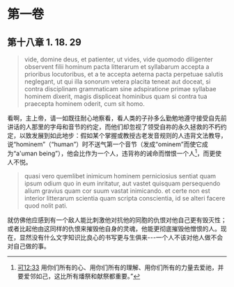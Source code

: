 # 第一卷
## 第十八章 1. 18. 29

> vide, domine deus, et patienter, ut vides, vide quomodo diligenter observent filii hominum pacta litterarum et syllabarum accepta a prioribus locutoribus, et a te accepta aeterna pacta perpetuae salutis neglegant, ut qui illa sonorum vetera placita teneat aut doceat, si contra disciplinam grammaticam sine adspiratione primae syllabae hominem dixerit, magis displiceat hominibus quam si contra tua praecepta hominem oderit, cum sit homo.

看啊，主上帝，请一如既往耐心地察看，看人类的子孙多么勤勉地遵守接受自先前讲话的人那里的字母和音节的约定，而他们却忽视了领受自祢的永久拯救的不朽约定，以致发展到如此地步：假如某个掌握或教授古老发音规则的人违背文法教导，说“hominem”（“human”）时不送气第一个音节（发成“ominem”而使它成为“a'uman being”），他会比作为一个人，违背祢的诫命而憎恨一个人[^1]，而更使人不悦。

[^1]: [可12:33](https://biblehub.com/mark/12-33.htm) 用你们所有的心、用你们所有的理解、用你们所有的力量去爱祂，并要爱邻如己，这比所有燔祭和献祭都重要。”

> quasi vero quemlibet inimicum hominem perniciosius sentiat quam ipsum odium quo in eum inritatur, aut vastet quisquam persequendo alium gravius quam cor suum vastat inimicando. et certe non est interior litterarum scientia quam scripta conscientia, id se alteri facere quod nolit pati.

就仿佛他应感到有一个敌人能比刺激他对抗他的同胞的仇恨对他自己更有毁灭性；或者比起他由这同样的仇恨来摧毁他自身的灵魂，他能更彻底摧毁他憎恨的人。现在，显然没有什么文字知识比良心的书写更与生俱来---一个人不该对他人做不会对自己做的事。
